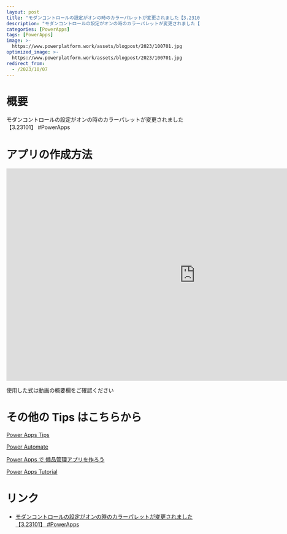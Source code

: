 ```yaml
---
layout: post
title: "モダンコントロールの設定がオンの時のカラーパレットが変更されました【3.23101】 #PowerApps"
description: "モダンコントロールの設定がオンの時のカラーパレットが変更されました【3.23101】 #PowerAppsを動画で分かりやすく解説"
categories: [PowerApps]
tags: [PowerApps]
image: >-
  https://www.powerplatform.work/assets/blogpost/2023/100701.jpg
optimized_image: >-
  https://www.powerplatform.work/assets/blogpost/2023/100701.jpg
redirect_from:
  - /2023/10/07
---
```



#  概要

モダンコントロールの設定がオンの時のカラーパレットが変更されました【3.23101】 #PowerApps


# アプリの作成方法

<iframe width="983" height="553" src="https://www.youtube.com/embed/3AaM3N3mOTM" title="YouTube video player" frameborder="0" allow="accelerometer; autoplay; clipboard-write; encrypted-media; gyroscope; picture-in-picture" allowfullscreen></iframe>


使用した式は動画の概要欄をご確認ください


# その他の Tips はこちらから

[Power Apps Tips](https://www.youtube.com/watch?v=VrAQf3JQ7yM&list=PLVhFi1fb3DqakSLVMn22DDcySXh9jtzi- )


[Power Automate](https://www.youtube.com/watch?v=-YnJYT0ASEM&list=PLVhFi1fb3Dqbzic6GieqnLFgD3aTj-eHA)


[Power Apps で 備品管理アプリを作ろう](https://www.youtube.com/playlist?list=PLVhFi1fb3DqZM3HKb8Hea6XEL96990Fyn)


[Power Apps Tutorial](https://www.youtube.com/playlist?list=PLVhFi1fb3DqalxpL974VvAJvV4iWoSbe_)


# リンク


- [モダンコントロールの設定がオンの時のカラーパレットが変更されました【3.23101】 #PowerApps](https://www.youtube.com/watch?v=3AaM3N3mOTM)

